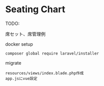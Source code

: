# Seating Chart 

TODO:

席セット、席管理例

docker setup
~~~
composer global require laravel/installer
~~~

migrate
~~~
resources/views/index.blade.php作成
app.jsにvue設定
~~~
